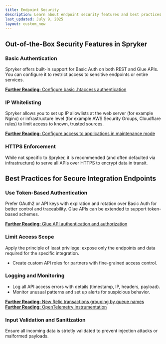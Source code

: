 ```yaml
---
title: Endpoint Security
description: Learn about endpoint security features and best practices for securing integration endpoints in Spryker, including authentication, IP whitelisting, HTTPS enforcement, and monitoring.
last_updated: July 9, 2025
layout: custom_new
---
```


## Out-of-the-Box Security Features in Spryker

### Basic Authentication

Spryker offers built-in support for Basic Auth on both REST and Glue APIs. You can configure it to restrict access to sensitive endpoints or entire services.

<a class="fl_cont" href="/docs/scos/dev/howtos/htaccess-authentication.html">
  <div class="fl_icon">
    <i class="icon-article"></i>
  </div>
  <div class="fl_text"><strong>Further Reading:</strong> Configure basic .htaccess authentication</div>
</a>


### IP Whitelisting

Spryker allows you to set up IP allowlists at the web server (for example Nginx) or infrastructure level (for example AWS Security Groups, Cloudflare rules) to limit access to known, trusted sources.

<a class="fl_cont" href="/docs/scos/dev/operations/maintenance-mode.html">
  <div class="fl_icon">
    <i class="icon-article"></i>
  </div>
  <div class="fl_text"><strong>Further Reading:</strong> Configure access to applications in maintenance mode</div>
</a>


### HTTPS Enforcement

While not specific to Spryker, it is recommended (and often defaulted via infrastructure) to serve all APIs over HTTPS to encrypt data in transit.


## Best Practices for Secure Integration Endpoints

### Use Token-Based Authentication

Prefer OAuth2 or API keys with expiration and rotation over Basic Auth for better control and traceability. Glue APIs can be extended to support token-based schemes.

<a class="fl_cont" href="/docs/pbc/all/api-management/glue-api/glue-api-authentication-and-authorization.html">
  <div class="fl_icon">
    <i class="icon-article"></i>
  </div>
  <div class="fl_text"><strong>Further Reading:</strong> Glue API authentication and authorization</div>
</a>

### Limit Access Scope

Apply the principle of least privilege: expose only the endpoints and data required for the specific integration.
- Create custom API roles for partners with fine-grained access control.

### Logging and Monitoring

- Log all API access errors with details (timestamp, IP, headers, payload).
- Monitor unusual patterns and set up alerts for suspicious behavior.

<a class="fl_cont" href="/docs/scos/dev/operations/monitoring/new-relic.html">
  <div class="fl_icon">
    <i class="icon-article"></i>
  </div>
  <div class="fl_text"><strong>Further Reading:</strong> New Relic transactions grouping by queue names</div>
</a>

<a class="fl_cont" href="/docs/scos/dev/operations/monitoring/open-telemetry.html">
  <div class="fl_icon">
    <i class="icon-article"></i>
  </div>
  <div class="fl_text"><strong>Further Reading:</strong> OpenTelemetry instrumentation</div>
</a>

### Input Validation and Sanitization

Ensure all incoming data is strictly validated to prevent injection attacks or malformed payloads.
